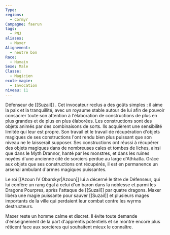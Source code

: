 ```yaml
---
Type: 
regions:
  - Cormyr
Campagne: faerun
tags:
  - PNJ
aliases:
  - Maxer
Alignement:
  - neutre bon
Race:
  - Humain
Sexe: Male
Classe:
  - Magicien
ecole-magie:
  - Invocation
niveau: 11
---
```

Défenseur de [[Suzail]] . Cet invocateur reclus a des goûts simples : il aime la paix et la tranquillité, avec un royaume stable autour de lui afin de pouvoir consacrer toute son attention à l'élaboration de constructions de plus en plus grandes et de plus en plus élaborées. Les constructions sont des objets animés par des combinaisons de sorts. Ils acquièrent une sensibilité limitée qui leur est propre.
Son travail et le travail de récupération d'objets magiques de ses constructions l'ont rendu bien plus puissant que son niveau ne le laisserait supposer. Ses constructions ont réussi à récupérer des objets magiques dans de nombreuses cales et tombes de liches, ainsi que dans le Myth Drannor, hanté par les monstres, et dans les ruines noyées d'une ancienne cité de sorciers perdue au large d'Athkatla. Grâce aux objets que ses constructions ont récupérés, il est en permanence un arsenal ambulant d'armes magiques puissantes.

Le roi [[Azoun IV Obarskyr|Azoun]] lui a décerné le titre de Défenseur, qui lui confère un rang égal à celui d'un baron dans la noblesse et parmi les Dragons Pourpres, après l'attaque de [[Suzail]] par quatre dragons. Maxer libéra une magie puissante pour sauver [[Suzail]] et plusieurs mages importants de la ville qui perdaient leur combat contre les wyrms destructeurs.

Maxer reste un homme calme et discret. Il évite toute demande d'enseignement de la part d'apprentis potentiels et se montre encore plus réticent face aux sorcières qui souhaitent mieux le connaître.